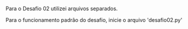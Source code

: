 Para o Desafio 02 utilizei arquivos separados.

Para o funcionamento padrão do desafio,
inicie o arquivo 'desafio02.py'